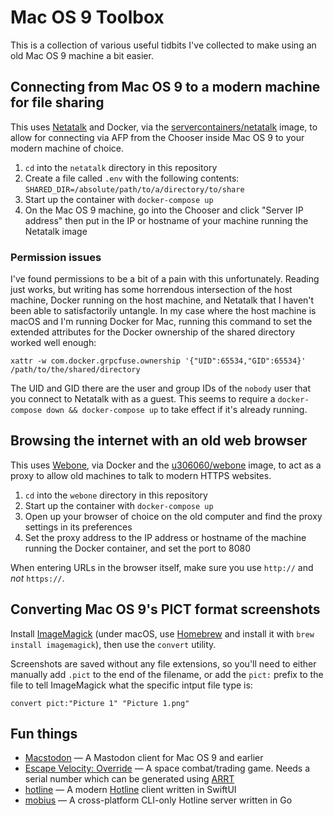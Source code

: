 # Mac OS 9 Toolbox

This is a collection of various useful tidbits I've collected to make using an old Mac OS 9 machine a bit easier.

## Connecting from Mac OS 9 to a modern machine for file sharing
This uses [Netatalk](https://github.com/Netatalk/netatalk) and Docker, via the [servercontainers/netatalk](https://hub.docker.com/r/servercontainers/netatalk) image, to allow for connecting via AFP from the Chooser inside Mac OS 9 to your modern machine of choice.

1. `cd` into the `netatalk` directory in this repository
2. Create a file called `.env` with the following contents: `SHARED_DIR=/absolute/path/to/a/directory/to/share`
3. Start up the container with `docker-compose up`
4. On the Mac OS 9 machine, go into the Chooser and click "Server IP address" then put in the IP or hostname of your machine running the Netatalk image

### Permission issues
I've found permissions to be a bit of a pain with this unfortunately. Reading just works, but writing has some horrendous intersection of the host machine, Docker running on the host machine, and Netatalk that I haven't been able to satisfactorily untangle. In my case where the host machine is macOS and I'm running Docker for Mac, running this command to set the extended attributes for the Docker ownership of the shared directory worked well enough:

```
xattr -w com.docker.grpcfuse.ownership '{"UID":65534,"GID":65534}' /path/to/the/shared/directory
```

The UID and GID there are the user and group IDs of the `nobody` user that you connect to Netatalk with as a guest. This seems to require a `docker-compose down && docker-compose up` to take effect if it's already running.

## Browsing the internet with an old web browser
This uses [Webone](https://github.com/atauenis/webone), via Docker and the [u306060/webone](https://hub.docker.com/r/u306060/webone) image, to act as a proxy to allow old machines to talk to modern HTTPS websites.

1. `cd` into the `webone` directory in this repository
2. Start up the container with `docker-compose up`
3. Open up your browser of choice on the old computer and find the proxy settings in its preferences
4. Set the proxy address to the IP address or hostname of the machine running the Docker container, and set the port to 8080

When entering URLs in the browser itself, make sure you use `http://` and *not* `https://`.

## Converting Mac OS 9's PICT format screenshots
Install [ImageMagick](https://imagemagick.org) (under macOS, use [Homebrew](https://brew.sh) and install it with `brew install imagemagick`), then use the `convert` utility.

Screenshots are saved without any file extensions, so you'll need to either manually add `.pict` to the end of the filename, or add the `pict:` prefix to the file to tell ImageMagick what the specific intput file type is:

```
convert pict:"Picture 1" "Picture 1.png"
```

## Fun things
* [Macstodon](https://github.com/smallsco/macstodon) — A Mastodon client for Mac OS 9 and earlier
* [Escape Velocity: Override](https://www.macintoshrepository.org/9213-escape-velocity-override) — A space combat/trading game. Needs a serial number which can be generated using [ARRT](https://github.com/spolsley/ARRT)
* [hotline](https://github.com/mierau/hotline) — A modern [Hotline](https://en.wikipedia.org/wiki/Hotline_Communications) client written in SwiftUI
* [mobius](https://github.com/jhalter/mobius) — A cross-platform CLI-only Hotline server written in Go
